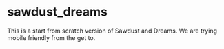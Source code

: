 # sawdust_dreams

This is a start from scratch version of Sawdust and Dreams.
We are trying mobile friendly from the get to. 
